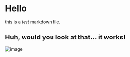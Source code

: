 # Hello

this is a *test* markdown file.

## Huh, would you look at that... it works!

![image](https://raw.githubusercontent.com/sebringrose/peko/main/examples/preact/src/assets/twemoji_chicken.svg)